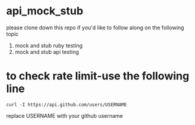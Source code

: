 # api_mock_stub

please clone down this repo if you'd like to follow along on the following topic
1. mock and stub ruby testing
2. mock and stub api testing

# to check rate limit-use the following line
```
curl -I https://api.github.com/users/USERNAME
```
replace USERNAME with your github username
